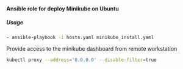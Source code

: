 #### Ansible role for deploy Minikube on Ubuntu

##### Usage

```bash
- ansible-playbook -i hosts.yaml minikube_install.yaml
```

Provide access to the minikube dashboard from remote workstation
```bash
kubectl proxy --address='0.0.0.0' --disable-filter=true
```
